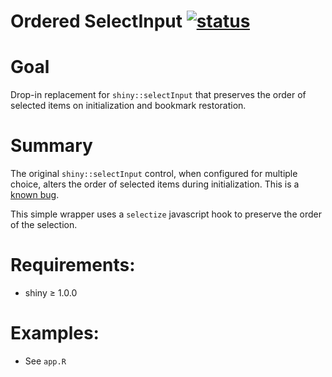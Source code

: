 # Ordered SelectInput [![status](http://assets.dull.systems:8080/status?id=scaling_shiny/01-ordered_select_input/README.md)](https://www.dull.systems/ordered-select-input "")

# Goal
Drop-in replacement for `shiny::selectInput` that preserves the order of selected items on initialization and bookmark restoration.

# Summary
The original `shiny::selectInput` control, when configured for multiple choice, alters the order of selected items during initialization. This is a [known bug](https://github.com/rstudio/shiny/issues/1490).

This simple wrapper uses a `selectize` javascript hook to preserve the order of the selection.

# Requirements:
- shiny ≥ 1.0.0

# Examples:
- See `app.R`
